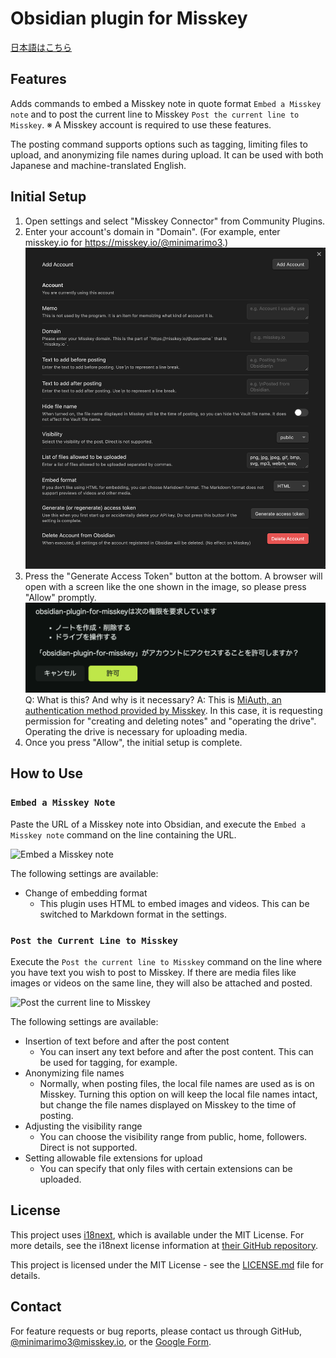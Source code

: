 # Obsidian plugin for Misskey

[日本語はこちら](https://github.com/minimarimo3/Obsidian-plugin-for-Misskey/blob/master/documents/ja-JP/README.md)

## Features

Adds commands to embed a Misskey note in quote format `Embed a Misskey note` and to post the current line to Misskey `Post the current line to Misskey`.
    ※ A Misskey account is required to use these features.

The posting command supports options such as tagging, limiting files to upload, and anonymizing file names during upload. It can be used with both Japanese and machine-translated English.

## Initial Setup

1. Open settings and select "Misskey Connector" from Community Plugins.
2. Enter your account's domain in "Domain". (For example, enter misskey.io for <https://misskey.io/@minimarimo3>.)
![Initial Setup Screen](./documents/en-US/Initial%20Setup.png)
3. Press the "Generate Access Token" button at the bottom. A browser will open with a screen like the one shown in the image, so please press "Allow" promptly.
![Authentication by MiAuth](./documents/en-US/MiAuth.png)
Q: What is this? And why is it necessary?
A: This is [MiAuth, an authentication method provided by Misskey](https://misskey-hub.net/ja/docs/for-developers/api/token/miauth/). In this case, it is requesting permission for "creating and deleting notes" and "operating the drive". Operating the drive is necessary for uploading media.
4. Once you press "Allow", the initial setup is complete.

## How to Use

### `Embed a Misskey Note`

Paste the URL of a Misskey note into Obsidian, and execute the `Embed a Misskey note` command on the line containing the URL.

![Embed a Misskey note](./documents/en-US/Embed%20a%20Misskey%20note.gif)

The following settings are available:

- Change of embedding format
  - This plugin uses HTML to embed images and videos. This can be switched to Markdown format in the settings.

### `Post the Current Line to Misskey`

Execute the `Post the current line to Misskey` command on the line where you have text you wish to post to Misskey. If there are media files like images or videos on the same line, they will also be attached and posted.

![Post the current line to Misskey](./documents/en-US/Post%20the%20current%20line%20to%20Misskey.gif)

The following settings are available:

- Insertion of text before and after the post content
  - You can insert any text before and after the post content. This can be used for tagging, for example.
- Anonymizing file names
  - Normally, when posting files, the local file names are used as is on Misskey. Turning this option on will keep the local file names intact, but change the file names displayed on Misskey to the time of posting.
- Adjusting the visibility range
  - You can choose the visibility range from public, home, followers. Direct is not supported.
- Setting allowable file extensions for upload
  - You can specify that only files with certain extensions can be uploaded.

## License

This project uses [i18next](https://www.i18next.com), which is available under the MIT License. For more details, see the i18next license information at [their GitHub repository](https://github.com/i18next/i18next).

This project is licensed under the MIT License - see the [LICENSE.md](./LICENSE) file for details.

## Contact

For feature requests or bug reports, please contact us through GitHub, [@minimarimo3@misskey.io](https://misskey.io/@minimarimo3), or the [Google Form](https://forms.gle/K4EecLTgpERZRrbq5).
